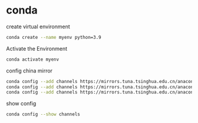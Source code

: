 # conda

create virtual environment

```sh
conda create --name myenv python=3.9
```

Activate the Environment

```sh
conda activate myenv
```

config china mirror

```sh
conda config --add channels https://mirrors.tuna.tsinghua.edu.cn/anaconda/pkgs/main/
conda config --add channels https://mirrors.tuna.tsinghua.edu.cn/anaconda/pkgs/r/
conda config --add channels https://mirrors.tuna.tsinghua.edu.cn/anaconda/pkgs/msys2/
```

show config

```sh
conda config --show channels
```
